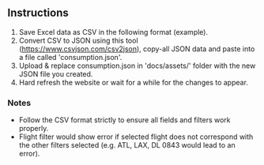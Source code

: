 ## Instructions
1. Save Excel data as CSV in the following format (example).
2. Convert CSV to JSON using this tool (https://www.csvjson.com/csv2json), copy-all JSON data and paste into a file called 'consumption.json'.
3. Upload & replace consumption.json in 'docs/assets/' folder with the new JSON file you created.
4. Hard refresh the website or wait for a while for the changes to appear.

### Notes
- Follow the CSV format strictly to ensure all fields and filters work properly.
- Flight filter would show error if selected flight does not correspond with the other filters selected (e.g. ATL, LAX, DL 0843 would lead to an error).
